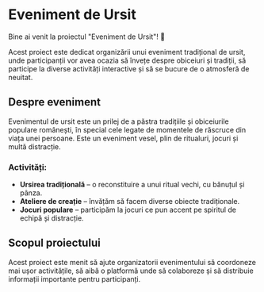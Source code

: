 # Eveniment de Ursit

Bine ai venit la proiectul "Eveniment de Ursit"! 🎉

Acest proiect este dedicat organizării unui eveniment tradițional de ursit, unde participanții vor avea ocazia să învețe despre obiceiuri și tradiții, să participe la diverse activități interactive și să se bucure de o atmosferă de neuitat.

## Despre eveniment

Evenimentul de ursit este un prilej de a păstra tradițiile și obiceiurile populare românești, în special cele legate de momentele de răscruce din viața unei persoane. Este un eveniment vesel, plin de ritualuri, jocuri și multă distracție.

### Activități:

- **Ursirea tradițională** – o reconstituire a unui ritual vechi, cu bănuțul și pânza.
- **Ateliere de creație** – învățăm să facem diverse obiecte tradiționale.
- **Jocuri populare** – participăm la jocuri ce pun accent pe spiritul de echipă și distracție.

## Scopul proiectului

Acest proiect este menit să ajute organizatorii evenimentului să coordoneze mai ușor activitățile, să aibă o platformă unde să colaboreze și să distribuie informații importante pentru participanți.



